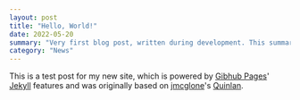 ```yaml
---
layout: post
title: "Hello, World!"
date: 2022-05-20
summary: "Very first blog post, written during development. This summary was added later while additional features were being added."
category: "News"
---
```


This is a test post for my new site, which is powered by [Gibhub Pages](https://pages.github.com/)' [Jekyll](http://jekyllrb.com) features and was originally based on [jmcglone](https://github.com/jmcglone)'s [Quinlan](https://github.com/jmcglone/quinlan).



